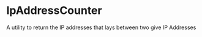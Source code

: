 IpAddressCounter
================

A utility to return the IP addresses that lays between two give IP Addresses
